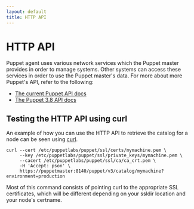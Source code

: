 ```yaml
---
layout: default
title: HTTP API
---
```



HTTP API
========

Puppet agent uses various network services which the Puppet master provides in order to manage systems. Other systems can access these services in order to use the Puppet master's data. For more about more Puppet's API, refer to the following:

* [The current Puppet API docs](/puppet/latest/reference/http_api/http_api_index.html)
* [The Puppet 3.8 API docs](https://github.com/puppetlabs/puppet/blob/3.8.0/api/docs/http_api_index.md)

## Testing the HTTP API using curl

An example of how you can use the HTTP API to retrieve the catalog for a node
can be seen using [curl](http://en.wikipedia.org/wiki/CURL).

~~~
curl --cert /etc/puppetlabs/puppet/ssl/certs/mymachine.pem \
     --key /etc/puppetlabs/puppet/ssl/private_keys/mymachine.pem \
     --cacert /etc/puppetlabs/puppet/ssl/ca/ca_crt.pem \
     -H 'Accept: pson' \
     https://puppetmaster:8140/puppet/v3/catalog/mymachine?environment=production
~~~

Most of this command consists of pointing curl to the appropriate SSL certificates, which
will be different depending on your ssldir location and your node's certname.
